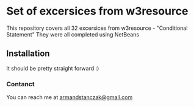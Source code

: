 # Set of excersices from w3resource

This repository covers all 32 excersices from w3resource - "Conditional Statement"
They were all completed using NetBeans

## Installation

It should be pretty straight forward :)

### Contanct

You can reach me at armandstanczak@gmail.com
